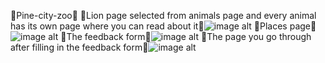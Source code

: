 🍄Pine-city-zoo🍄
🍏Lion page selected from animals page and every animal has its own page where you can read about it🍏![image alt](https://github.com/Charmaine-byte/Pine-city-zoo/blob/685a7637f656362ddd90087375e96bbd04b658cc/Photos/Screenshot_20250719-213358.jpg)
🥝Places page🥝![image alt](https://github.com/Charmaine-byte/Pine-city-zoo/blob/7c8f3620277421925a32ec098b84514186a46e6f/Photos/Screenshot_20250719-213510.jpg)
🍇The feedback form🍇![image alt](https://github.com/Charmaine-byte/Pine-city-zoo/blob/cd23db2c3266fac1f546c8e84a71b93d5bd2b39f/Photos/Screenshot_20250719-213524.jpg)
🍎The page you go through after filling in the feedback form🍎![image alt](https://github.com/Charmaine-byte/Pine-city-zoo/blob/6352854ab05ca08ae1ec77b8a6aafa922ba87eee/Photos/Screenshot_20250719-214315.jpg)
